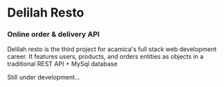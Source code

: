 # Delilah Resto

### Online order & delivery API

Delilah resto is the third project for acamica's full stack web development career.
It features users, products, and orders entities as objects in a traditional REST API + MySql database

Still under development...
